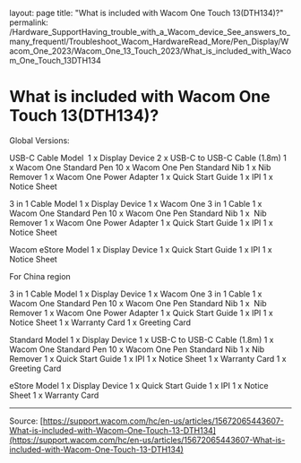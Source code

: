 layout: page
title: "What is included with Wacom One Touch 13(DTH134)?"
permalink: /Hardware_SupportHaving_trouble_with_a_Wacom_device_See_answers_to_many_frequentl/Troubleshoot_Wacom_HardwareRead_More/Pen_Display/Wacom_One_2023/Wacom_One_13_Touch_2023/What_is_included_with_Wacom_One_Touch_13DTH134

# What is included with Wacom One Touch 13(DTH134)?

Global Versions: 




USB-C Cable Model 
1 x Display Device
2 x USB-C to USB-C Cable (1.8m)
1 x Wacom One Standard Pen
10 x Wacom One Pen Standard Nib
1 x Nib Remover
1 x Wacom One Power Adapter
1 x Quick Start Guide
1 x IPI
1 x Notice Sheet






3 in 1 Cable Model
1 x Display Device
1 x Wacom One 3 in 1 Cable
1 x Wacom One Standard Pen
10 x Wacom One Pen Standard Nib
1 x  Nib Remover
1 x Wacom One Power Adapter
1 x Quick Start Guide
1 x IPI
1 x Notice Sheet






Wacom eStore Model
1 x Display Device
1 x Quick Start Guide
1 x IPI
1 x Notice Sheet






For China region






3 in 1 Cable Model
1 x Display Device
1 x Wacom One 3 in 1 Cable
1 x Wacom One Standard Pen
10 x Wacom One Pen Standard Nib
1 x  Nib Remover
1 x Wacom One Power Adapter
1 x Quick Start Guide
1 x IPI
1 x Notice Sheet
1 x Warranty Card
1 x Greeting Card






Standard Model
1 x Display Device
1 x USB-C to USB-C Cable (1.8m)
1 x Wacom One Standard Pen
10 x Wacom One Pen Standard Nib
1 x Nib Remover
1 x Quick Start Guide
1 x IPI
1 x Notice Sheet
1 x Warranty Card
1 x Greeting Card



eStore Model
1 x Display Device
1 x Quick Start Guide
1 x IPI
1 x Notice Sheet
1 x Warranty Card

---
Source: [https://support.wacom.com/hc/en-us/articles/15672065443607-What-is-included-with-Wacom-One-Touch-13-DTH134](https://support.wacom.com/hc/en-us/articles/15672065443607-What-is-included-with-Wacom-One-Touch-13-DTH134)
